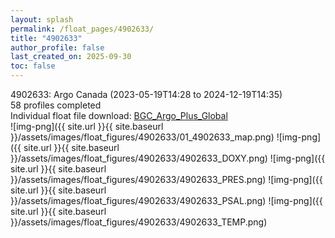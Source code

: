 ```yaml
---
layout: splash
permalink: /float_pages/4902633/
title: "4902633"
author_profile: false
last_created_on: 2025-09-30
toc: false
---
```

 
4902633: Argo Canada (2023-05-19T14:28 to 2024-12-19T14:35)\
58 profiles completed\
Individual float file download: [BGC_Argo_Plus_Global](https://ftp.soest.hawaii.edu/bgc_argo_plus/Individual_Floats/outliers_removed/4902633_Sprof_processed.nc)\
![img-png]({{ site.url }}{{ site.baseurl }}/assets/images/float_figures/4902633/01_4902633_map.png)
![img-png]({{ site.url }}{{ site.baseurl }}/assets/images/float_figures/4902633/4902633_DOXY.png)
![img-png]({{ site.url }}{{ site.baseurl }}/assets/images/float_figures/4902633/4902633_PRES.png)
![img-png]({{ site.url }}{{ site.baseurl }}/assets/images/float_figures/4902633/4902633_PSAL.png)
![img-png]({{ site.url }}{{ site.baseurl }}/assets/images/float_figures/4902633/4902633_TEMP.png)
